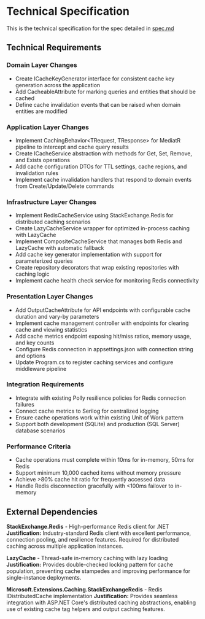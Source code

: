 # Technical Specification

This is the technical specification for the spec detailed in [spec.md](../spec.md)

## Technical Requirements

### Domain Layer Changes
- Create ICacheKeyGenerator interface for consistent cache key generation across the application
- Add CacheableAttribute for marking queries and entities that should be cached
- Define cache invalidation events that can be raised when domain entities are modified

### Application Layer Changes
- Implement CachingBehavior<TRequest, TResponse> for MediatR pipeline to intercept and cache query results
- Create ICacheService abstraction with methods for Get, Set, Remove, and Exists operations
- Add cache configuration DTOs for TTL settings, cache regions, and invalidation rules
- Implement cache invalidation handlers that respond to domain events from Create/Update/Delete commands

### Infrastructure Layer Changes
- Implement RedisCacheService using StackExchange.Redis for distributed caching scenarios
- Create LazyCacheService wrapper for optimized in-process caching with LazyCache
- Implement CompositeCacheService that manages both Redis and LazyCache with automatic fallback
- Add cache key generator implementation with support for parameterized queries
- Create repository decorators that wrap existing repositories with caching logic
- Implement cache health check service for monitoring Redis connectivity

### Presentation Layer Changes
- Add OutputCacheAttribute for API endpoints with configurable cache duration and vary-by parameters
- Implement cache management controller with endpoints for clearing cache and viewing statistics
- Add cache metrics endpoint exposing hit/miss ratios, memory usage, and key counts
- Configure Redis connection in appsettings.json with connection string and options
- Update Program.cs to register caching services and configure middleware pipeline

### Integration Requirements
- Integrate with existing Polly resilience policies for Redis connection failures
- Connect cache metrics to Serilog for centralized logging
- Ensure cache operations work within existing Unit of Work pattern
- Support both development (SQLite) and production (SQL Server) database scenarios

### Performance Criteria
- Cache operations must complete within 10ms for in-memory, 50ms for Redis
- Support minimum 10,000 cached items without memory pressure
- Achieve >80% cache hit ratio for frequently accessed data
- Handle Redis disconnection gracefully with <100ms failover to in-memory

## External Dependencies

**StackExchange.Redis** - High-performance Redis client for .NET
**Justification:** Industry-standard Redis client with excellent performance, connection pooling, and resilience features. Required for distributed caching across multiple application instances.

**LazyCache** - Thread-safe in-memory caching with lazy loading
**Justification:** Provides double-checked locking pattern for cache population, preventing cache stampedes and improving performance for single-instance deployments.

**Microsoft.Extensions.Caching.StackExchangeRedis** - Redis IDistributedCache implementation
**Justification:** Provides seamless integration with ASP.NET Core's distributed caching abstractions, enabling use of existing cache tag helpers and output caching features.
